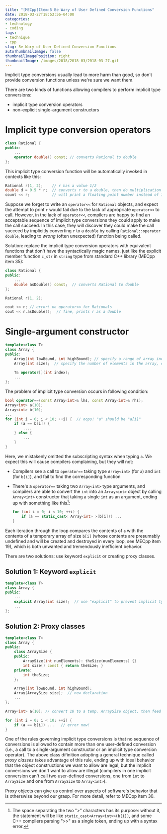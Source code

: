 ```yaml
---
title: "[MECpp]Item-5 Be Wary of User Defined Conversion Functions"
date: 2018-03-27T18:53:56-04:00
categories:
- technology
- coding
tags:
- technique
- cpp
slug: Be Wary of User Defined Conversion Functions
autoThumbnailImage: false
thumbnailImagePosition: right
thumbnailImage: /images/2018/2018-03/2018-03-27.gif
---
```


Implicit type conversions usually lead to more harm than good, so don't provide conversion functions unless we're sure we want them.
<!--more-->
<!-- toc -->

There are two kinds of functions allowing compilers to perform implicit type conversions: 

* implicit type conversion operators
* non-explicit single-argument constructors

# Implicit type conversion operators

```cpp
class Rational {
public:
    ...
    operator double() const; // converts Rational to double
};
```

This implicit type conversion function will be automatically invoked in contexts like this:

```cpp
Rational r(1, 2);    // r has a value 1/2
double d = 0.5 * r;  // converts r to a double, then do multiplication
count << r;          // will print a floating point number instead of 1/2 if lacking difinition of operator<<
```

Suppose we forget to write an `operator<<` for `Rational` objects, and expect the attempt to print `r` would fail due to the lack of appropriate `operator<<` to call. However, in the lack of `operator<<`, compilers are happy to find an acceptable sequence of implicit type conversions they could apply to make the call succeed. In this case, they will discover they could make the call succeed by implicitly converting `r` to a `double` by calling `Rational::operator double`, leading to _wrong_ (often unexpected) function being called.

Solution: replace the implicit type conversion operators with equivalent functions that don't have the syntactically magic names, just like the explicit member function `c_str` in `string` type from standard C++ library (MECpp item 35):

```cpp
class Rational {
public:
    ...
    double asDouble() const;  // converts Rational to double
};
```

```cpp
Rational r(1, 2);

cout << r; // error! no operator<< for Rationals
cout << r.asDouble();  // fine, prints r as a double
```

# Single-argument constructor

```cpp
template<class T>
class Array {
public:
    Array(int lowBound, int highBound); // specify a range of array indices, ineligible for type-conversion
    Array(int size);  // specify the number of elements in the array, can be used as a type conversion function
    
    T& operator[](int index);
    ...
};
```

The problem of implicit type conversion occurs in following condition:

```cpp
bool operator==(const Array<int>& lhs, const Array<int>& rhs);
Array<int> a(10);
Array<int> b(10);
...
for (int i = 0; i < 10; ++i) {  // oops! "a" should be "a[i]"
    if (a == b[i]) {
        ....
    } else {
        ...
    }
}
```

Here, we mistakenly omitted the subscripting syntax when typing `a`. We expect this will cause compilers complaining, but they will not:

* Compilers see a call to `operator==` taking type `Array<int>` (for `a`) and `int` (for `b[i]`), and fail to find the corresponding function
* There's a `operator==` taking two `Array<int>` type arguments, and compilers are able to convert the `int` into an `Array<int>` object by calling `Array<int>` constructor that taking a single `int` as an argument, ending up with something like this[^1]:

    ```cpp
    for (int i = 0; i < 10; ++i) {
        if (a == static_cast< Array<int> >(b[i])) ...
    }
    ```

Each iteration through the loop compares the contents of `a` with the contents of a temporary array of size `b[i]` (whose contents are presumably undefined and will be created and destroyed in every loop, see MECpp item 19), which is both unwanted and tremendously inefficient behavior.

There are two solutions: use keyword `explicit` or creating proxy classes.

## Solution 1: Keyword `explicit`

```cpp
template<class T>
class Array {
public:
    ...
    explicit Array(int size);  // use "explicit" to prevent implicit type conversion    
    ...    
};
```

## Solution 2: Proxy classes

```cpp
template<class T>
class Array {
public:
    class ArraySize {
    public:
        ArraySize(int numElements): theSize(numElements) {}
        int size() const { return theSize; }
    private:
        int theSize;
    };

    Array(int lowBound, int highBound);
    Array(ArraySize size);  // new declaration
    ...
};
```

```cpp
Array<int> a(10); // convert 10 to a temp. ArraySize object, then feed that temp. object to Array<int> ctor.

for (int i = 0; i < 10; ++i) {
    if (a == b[i]) ...   // error now!
}
```

One of the rules governing implicit type conversions is that no sequence of conversions is allowed to contain more than one user-defined conversion (i.e., a call to a single-argument constructor or an implicit type conversion operator). The above class difinition adopting a general technique called _proxy classes_ takes advantage of this rule, ending up with ideal behavior that the object constructions we want to allow are legal, but the implicit conversions we don't want to allow are illegal (compilers in one implicit conversion can't call two user-defined conversions, one from `int` to `ArraySize` and one from `ArraySize` to `Array<int>`).

Proxy objects can give us control over aspects of software's behavior that is otherswise beyond our grasp. For more detail, refer to MECpp item 30.

[^1]: The space separating the two ">" characters has its purpose: without it, the statement will be like `static_cast<Array<int>>(b[i])`, and some C++ compilers parsing ">>" as a single token, ending up with a syntax error.
